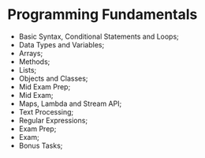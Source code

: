 # Programming Fundamentals

* Basic Syntax, Conditional Statements and Loops;
* Data Types and Variables;
* Arrays;
* Methods;
* Lists;
* Objects and Classes;
* Mid Exam Prep;
* Mid Exam;
* Maps, Lambda and Stream API;
* Text Processing;
* Regular Expressions;
* Exam Prep;
* Exam;
* Bonus Tasks;
